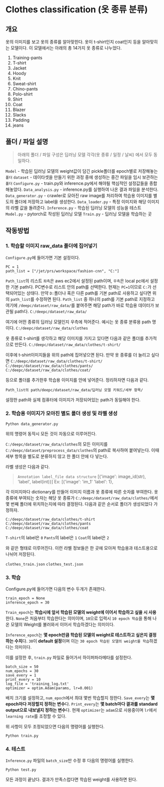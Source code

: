 # Clothes classification (옷 종류 분류)

## 개요

옷의 이미지를 보고 옷의 종류를 알아맞힌다. 옷이 t-shirt인지 coat인지 등을 알아맞히는 모델이다.
이 모델에서는 아래의 총 14가지 옷 종류로 나누었다.

1. Training-pants
2. T-shirt
3. Jacket
4. Hoody
5. Knit
6. Sweat-shirt
7. Chino-pants
8. Polo-shirt
9. Shirt
10. Coat
11. Blazer
12. Slacks
13. Padding
14. jeans

## 폴더 / 파일 설명

>아래의 폴더 / 파일 구성은 딥러닝 모델 각각(옷 종류 / 일정 / 날씨) 에서 모두 동일하다.

`Model` - 학습된 딥러닝 모델의 weight값이 담긴 pickle폴더를 epoch별로 저장해놓는 `폴더`
`dataset` - 데이타셋을 만들기 위한 과정 중에 생성하는 중간 파일을 임시 보관하는 `폴더`
`Configure.py` - train.py와 inference.py에서 해야될 핵심적인 설정값들을 종합해놓았다.
`Data_analysis.py` - inference.py를 실행하여 나온 결과 파일을 분석한다.
`Data_generator.py` - crawler로 모아진 raw image를 처리하여 학습용 이미지를 별도의 폴더에 저장하고 label을 생성한다. 
`Data_loader.py` - 특정 이미지와 해당 이미지의 라벨 값을 돌려준다.
`Inference.py` - 학습된 딥러닝 모델의 성능을 테스트
`Model.py` - pytorch로 작성된 딥러닝 모델
`Train.py` - 딥러닝 모델을 학습하는 곳

## 작동방법 

### 1. 학습할 이미지 raw_data 폴더에 집어넣기
	
`Configure.py`에 들어가면 기본 설정이다.

```
PC = 1
path_list = ["/jet/prs/workspace/fashion-cnn", "C:"]
```
`Path_list`의 리스트 `좌측`은 aws ec2에서 설정된 path이며, `우측`은 local pc에서 설정한 기본 path다.
PC변수로 리스트 안의 path를 선택한다. 현재는 `PC=1`이므로 `C:`가 선택되어있는 상태다.
만약 `D:`폴더나 혹은 다른 path를 기본 path로 사용하고 싶다면 위의 `path_list`를 수정하면 된다.
`Path_list` 중 하나의 path를 기본 path로 지정하고 여기에 `/deepc/dataset/raw_data/`를 붙여주면
해당 path가 바로 학습용 데이터가 보관될 path다.
`C:/deepc/dataset/raw_data/`

여기에 어떤 종류의 딥러닝 모델인지 우측에 적어준다. 예시는 옷 종류 분류용 path 명이다.
`C:/deepc/dataset/raw_data/clothes`

옷 종류로 t-shirt를 생각하고 해당 이미지를 가지고 있다면 다음과 같은 폴더를 추가적으로 만든다.
`C:/deepc/dataset/raw_data/clothes/t-shirt/`

이후에 t-shirt이미지들을 위의 path에 집어넣으면 된다. 만약 옷 종류를 더 늘리고 싶다면
`C:/deepc/dataset/raw_data/clothes/t-shirt/`
`C:/deepc/dataset/raw_data/clothes/pants/`
`C:/deepc/dataset/raw_data/clothes/coat/`

등으로 폴더를 추가한후 학습용 이미지를 안에 넣어준다.
정리하자면 다음과 같다.

`Path_list의 path/deepc/dataset/raw_data/딥러닝 모델 키워드/세부 항목/`

설정한 path와 실제 컴퓨터에 이미지가 저장되어있는 path가 동일해야 한다.

### 2. 학습용 이미지가 모아진 별도 폴더 생성 및 라벨 생성
```
Python data_generator.py
```
위의 명령어 동작시 모든 것이 자동으로 이루어진다.

`C:/deepc/dataset/raw_data/clothes`의 모든 이미지를
`C:/deepc/dataset/preprocess_data/clothes`의 path로 복사하여 붙여넣는다.
이때 세부 항목을 별도로 분류하지 않고 한 폴더 안에 다 넣는다.

라벨 생성은 다음과 같다.

> `Annotation label_file data structure`
> [{'image': image_id(str), 'label', label(int)}]
> Ex: [{'image': 'im_1' 'label': 1},

각 이미지마다 dictionary를 만들어 이미지 이름과 옷 종류에 따른 숫자를 부여한다.
옷 종류에 부여되는 숫자는 해당 옷 종류가 `C:/deepc/dataset/raw_data/clothes/`에서
몇 번째 폴더에 위치하는지에 따라 결정된다. 다음과 같은 순서로 폴더가 생성되었다 가정하자.

`C:/deepc/dataset/raw_data/clothes/t-shirt`
`C:/deepc/dataset/raw_data/clothes/pants`
`C:/deepc/dataset/raw_data/clothes/coat`

`T-shirt`의 label은 `0`
`Pants`의 label은 `1`
`Coat`의 label은 `2` 

와 같은 형태로 이루어진다. 이런 라벨 정보들은 한 곳에 모아져 학습용과 테스트용으로 나뉘어 저장된다.

`clothes_train.json`
`clothes_test.json`

### 3. 학습

Configure.py에 들어가면 다음의 변수 두개가 존재한다.
```
train_epoch = None
inference_epoch = 30
```
`Train_epoch`는 **학습시에 앞서 학습된 모델의 weight에 이어서 학습하고 싶을 시 사용**한다.
`None`은 처음부터 학습한다는 의미이며, `10`으로 입력시 `10 epoch 학습`을 통해 나온 모델의
Weight를 불러와서 이어서 학습하겠다는 의미이다.

`Inference_epoch`는 **몇 epoch만큼 학습된 모델의 weight로 테스트하고 싶은지 결정하는 수치**다.
`30`이 **default 설정**이며 이는 `30 epoch 학습된 모델의 weight를 학습`하겠다는 의미이다. 

이를 설정한 후, `train.py` 파일로 들어가서 하이퍼파라메타를 설정한다.
```
batch_size = 50
num_epochs = 30
save_every = 1
print_every = 10
log_file = 'training_log.txt'
optimizer = optim.Adam(params, lr=0.001)
```
배치 크기를 설정하고, `num_epoch`에서 최대 몇번 학습할지 정한다.
`Save_every`는 **몇 epoch마다 저장할지 정하는 변수**다.
`Print_every`는 **몇 batch마다 결과를 standard output으로 내보낼지 정하는 변수**다.
현재 `optimizer`는 `adam`으로 사용중이며 `lr`에서 `learning rate`를 조정할 수 있다.

위 사항이 모두 조정되었으면 다음의 명령어를 실행한다.
```
Python train.py
```
### 4. 테스트

`Inference.py` 파일의 `batch_size`만 수정 후 다음의 명령어를 실행한다.
```
Python test.py
```
모든 과정이 끝났다. 결과가 만족스럽다면 학습된 weight를 사용하면 된다.
